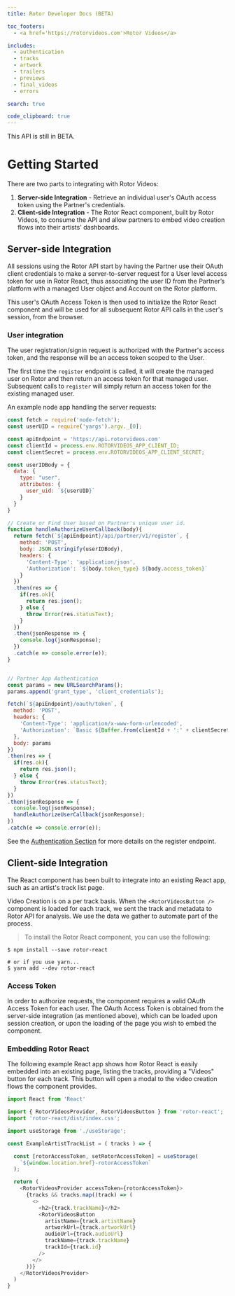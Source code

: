 ```yaml
---
title: Rotor Developer Docs (BETA)

toc_footers:
  - <a href='https://rotorvideos.com'>Rotor Videos</a>

includes:
  - authentication
  - tracks
  - artwork
  - trailers
  - previews
  - final_videos
  - errors

search: true

code_clipboard: true
---
```


<aside class="warning">This API is still in BETA.</aside>

# Getting Started

There are two parts to integrating with Rotor Videos:

1. **Server-side Integration** - Retrieve an individual user's OAuth access token using the Partner's credentials.
2. **Client-side Integration** - The Rotor React component, built by Rotor Videos, to consume the API and allow partners to embed video creation flows into their artists' dashboards.


## Server-side Integration

All sessions using the Rotor API start by having the Partner use their OAuth client credentials to make a server-to-server request for a User level access token for use in Rotor React, thus associating the user ID from the Partner’s platform with a managed User object and Account on the Rotor platform.

This user's OAuth Access Token is then used to initialize the Rotor React component and will be used for all subsequent Rotor API calls in the user's session, from the browser.

### User integration

The user registration/signin request is authorized with the Partner's access token, and the response will be an access token scoped to the User.

The first time the `register` endpoint is called, it will create the managed user on Rotor and then return an access token for that managed user. Subsequent calls to `register` will simply return an access token for the existing managed user.

An example node app handling the server requests:

```javascript
const fetch = require('node-fetch');
const userUID = require('yargs').argv._[0];

const apiEndpoint = 'https://api.rotorvideos.com'
const clientId = process.env.ROTORVIDEOS_APP_CLIENT_ID;
const clientSecret = process.env.ROTORVIDEOS_APP_CLIENT_SECRET;

const userIDBody = {
  data: {
    type: "user",
    attributes: {
      user_uid: `${userUID}`
    }
  }
}

// Create or Find User based on Partner's unique user id.
function handleAuthorizeUserCallback(body){
  return fetch(`${apiEndpoint}/api/partner/v1/register`, {
    method: 'POST',
    body: JSON.stringify(userIDBody),
    headers: {
      'Content-Type': 'application/json',
      'Authorization': `${body.token_type} ${body.access_token}`
    }
  })
  .then(res => {
    if(res.ok){
      return res.json();
    } else {
      throw Error(res.statusText);
    }
  })
  .then(jsonResponse => {
    console.log(jsonResponse);
  })
  .catch(e => console.error(e));
}


// Partner App Authentication
const params = new URLSearchParams();
params.append('grant_type', 'client_credentials');

fetch(`${apiEndpoint}/oauth/token`, {
  method: 'POST',
  headers: {
    'Content-Type': 'application/x-www-form-urlencoded',
    'Authorization': `Basic ${Buffer.from(clientId + ':' + clientSecret).toString('base64')}`
  },
  body: params
})
.then(res => {
  if(res.ok){
    return res.json();
  } else {
    throw Error(res.statusText);
  }
})
.then(jsonResponse => {
  console.log(jsonResponse);
  handleAuthorizeUserCallback(jsonResponse);
})
.catch(e => console.error(e));

```

See the <a href='#authentication'>Authentication Section</a> for more details on the register endpoint.

## Client-side Integration

The React component has been built to integrate into an existing React app, such as an artist's track list page.

Video Creation is on a per track basis. When the `<RotorVideosButton />` component is loaded for each track, we sent the track and metadata to Rotor API for analysis. We use the data we gather to automate part of the process.

> To install the Rotor React component, you can use the following:

```shell
$ npm install --save rotor-react

# or if you use yarn...
$ yarn add --dev rotor-react
```

### Access Token

In order to authorize requests, the component requires a valid OAuth Access Token for each user. The OAuth Access Token is obtained from the server-side integration (as mentioned above), which can be loaded upon session creation, or upon the loading of the page you wish to embed the component.

### Embedding Rotor React

The following example React app shows how Rotor React is easily embedded into an existing page, listing the tracks, providing a "Videos" button for each track. This button will open a modal to the video creation flows the component provides.


```javascript
import React from 'React'

import { RotorVideosProvider, RotorVideosButton } from 'rotor-react';
import 'rotor-react/dist/index.css';

import useStorage from './useStorage';

const ExampleArtistTrackList = ( tracks ) => {

  const [rotorAccessToken, setRotorAccessToken] = useStorage(
    `${window.location.href}-rotorAccessToken`
  );

  return (
    <RotorVideosProvider accessToken={rotorAccessToken}>
      {tracks && tracks.map((track) => (
        <>
          <h2>{track.trackName}</h2>
          <RotorVideosButton
            artistName={track.artistName}
            artworkUrl={track.artworkUrl}
            audioUrl={track.audioUrl}
            trackName={track.trackName}
            trackId={track.id}
          />
        </>
      ))}
    </RotorVideosProvider>
  )
}
```

